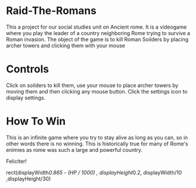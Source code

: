 # Raid-The-Romans

This a project for our social studies unit on Ancient rome. It is a videogame where you play the leader of a country 
neighboring Rome trying to survive a Roman invasion. The object of the game is to kill Roman Soilders by placing archer
towers and clicking them with your mouse

# Controls

Click on soilders to kill them, use your mouse to place archer towers by moving them and then clicking any mouse button. Click the settings icon to display settings.

# How To Win

This is an infinite game where you try to stay alive as long as you can, so in other words there is no winning. 
This is historically true for many of Rome's enimies as rome was such a large and powerful country.

Feliciter! 

 rect(displayWidth*0.865 - (HP / 1000)    , displayHeight*0.2, displayWidth/10 ,displayHeight/30)
